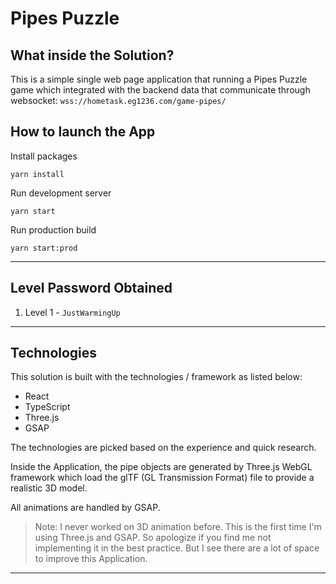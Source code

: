 # Pipes Puzzle

## What inside the Solution?

This is a simple single web page application that running a Pipes Puzzle game which integrated with the backend data that communicate through websocket: `wss://hometask.eg1236.com/game-pipes/`

## How to launch the App

Install packages

```shell
yarn install
```

Run development server

```shell
yarn start
```

Run production build

```shell
yarn start:prod
```

---

## Level Password Obtained

1. Level 1 - `JustWarmingUp`
---
## Technologies

This solution is built with the technologies / framework as listed below:
* React
* TypeScript
* Three.js
* GSAP
  
The technologies are picked based on the experience and quick research. 

Inside the Application, the pipe objects are generated by Three.js WebGL framework which load the glTF (GL Transmission Format) file to provide a realistic 3D model.

All animations are handled by GSAP.

> Note: I never worked on 3D animation before. This is the first time I'm using Three.js and GSAP. So apologize if you find me not implementing it in the best practice. But I see there are a lot of space to improve this Application.
---
